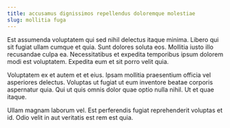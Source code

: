 ```yaml
---
title: accusamus dignissimos repellendus doloremque molestiae
slug: mollitia fuga
---
```


Est assumenda voluptatem qui sed nihil delectus itaque minima. Libero qui sit fugiat ullam cumque et quia. Sunt dolores soluta eos. Mollitia iusto illo recusandae culpa ea. Necessitatibus et expedita temporibus ipsum dolorem modi est voluptatem. Expedita eum et sit porro velit quia.

Voluptatem ex et autem et et eius. Ipsam mollitia praesentium officia vel asperiores delectus. Voluptas ut fugiat ut eum inventore beatae corporis aspernatur quia. Qui ut quis omnis dolor quae optio nulla nihil. Ut et quae itaque.

Ullam magnam laborum vel. Est perferendis fugiat reprehenderit voluptas et id. Odio velit in aut veritatis est rem est quia.
